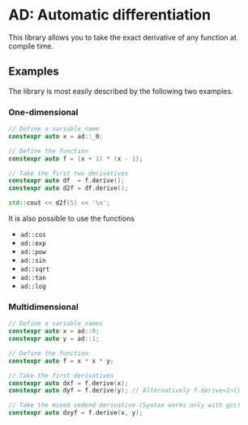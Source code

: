 # AD: Automatic differentiation

This library allows you to take the exact derivative of any function at compile time.

## Examples

The library is most easily described by the following two examples.

### One-dimensional

```c++
// Define a variable name
constexpr auto x = ad::_0;

// Define the function
constexpr auto f = (x + 1) * (x - 1);

// Take the first two derivatives
constexpr auto df  = f.derive();
constexpr auto d2f = df.derive();

std::cout << d2f(5) << '\n';
```

It is also possible to use the functions

* `ad::cos`
* `ad::exp`
* `ad::pow`
* `ad::sin`
* `ad::sqrt`
* `ad::tan`
* `ad::log`

### Multidimensional

```C++
// Define a variable names
constexpr auto x = ad::0;
constexpr auto y = ad::1;

// Define the function
constexpr auto f = x * x * y;

// Take the first derivatives
constexpr auto dxf = f.derive(x);
constexpr auto dyf = f.derive(y); // Alternatively f.derive<1>()

// Take the mixed sedond derivative (Syntax works only with gcc)
constexpr auto dxyf = f.derive(x, y);
```


